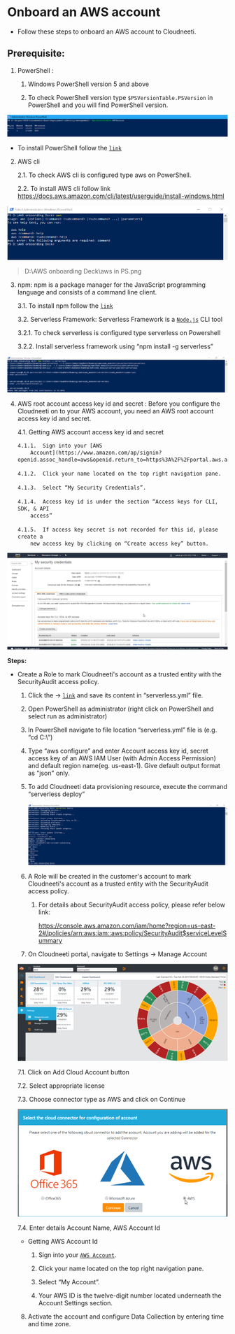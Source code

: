 

# Onboard an AWS account

* Follow these steps to onboard an AWS account to Cloudneeti.

**Prerequisite:**
-----------------

1.  PowerShell : 

    1.  Windows PowerShell version 5 and above

    2.  To check PowerShell version type `$PSVersionTable.PSVersion` in
        PowerShell and you will find PowerShell version.

![PSVersiontable.png](../images/PSVersiontable.png)

-  To install PowerShell follow the [`link`](https://docs.microsoft.com/en-us/powershell/scripting/setup/installing-windows-powershell?view=powershell-6)


2.  AWS cli

    2.1.  To check AWS cli is configured type aws on PowerShell.

    2.2.  To install AWS cli follow link
        <https://docs.aws.amazon.com/cli/latest/userguide/install-windows.html>

![](../images/aws-cli.png)

>   D:\\AWS onboarding Deck\\aws in PS.png

3.  npm: npm is a package manager for the JavaScript programming language and
    consists of a command line client.

    3.1.  To install npm follow the [`link`](https://www.npmjs.com/get-npm)

    3.2.  Serverless Framework: Serverless Framework is
    a [`Node.js`](https://nodejs.org/) CLI tool 

    3.2.1.  To check serverless is configured type serverless on Powershell

    3.2.2.  Install serverless framework using “npm install -g serverless”

![ServerlessArchitecture.png](../images/serverless-architecture.png)

4.  AWS root account access key id and secret : Before you configure the
    Cloudneeti on to your AWS account, you need an AWS root account access key
    id and secret.

    4.1.  Getting AWS account access key id and secret

        4.1.1.  Sign into your [AWS
            Account](https://www.amazon.com/ap/signin?openid.assoc_handle=aws&openid.return_to=https%3A%2F%2Fportal.aws.amazon.com%2Fgp%2Faws%2Fdeveloper%2Fregistration%2Findex.html%3Fie%3DUTF8%26nc1%3Dh_ct&openid.mode=checkid_setup&openid.ns=http%3A%2F%2Fspecs.openid.net%2Fauth%2F2.0&openid.identity=http%3A%2F%2Fspecs.openid.net%2Fauth%2F2.0%2Fidentifier_select&openid.claimed_id=http%3A%2F%2Fspecs.openid.net%2Fauth%2F2.0%2Fidentifier_select&action=&disableCorpSignUp=&clientContext=&marketPlaceId=&poolName=&authCookies=&pageId=aws.ssop&siteState=awscustomer&accountStatusPolicy=P1&sso=&openid.pape.preferred_auth_policies=MultifactorPhysical&openid.pape.max_auth_age=3600&openid.ns.pape=http%3A%2F%2Fspecs.openid.net%2Fextensions%2Fpape%2F1.0&server=%2Fap%2Fsignin%3Fie%3DUTF8&accountPoolAlias=&forceMobileApp=0&forceMobileLayout=0).

        4.1.2.  Click your name located on the top right navigation pane.

        4.1.3.  Select “My Security Credentials”. 

        4.1.4.  Access key id is under the section “Access keys for CLI, SDK, & API
            access”

        4.1.5.  If access key secret is not recorded for this id, please create a
            new access key by clicking on “Create access key” button.

![AWS Portal - Access key id and secret.png](../images/access-creds.png)

**Steps:**

-  Create a Role to mark Cloudneeti's account as a trusted entity with the
    SecurityAudit access policy.

    1.  Click the -> [`link`](https://raw.githubusercontent.com/Cloudneeti/docs_cloudneeti/master/scripts/serverless.yml) and save its content in “serverless.yml” file.

    2.  Open PowerShell as administrator (right click on PowerShell and select
        run as administrator)

    3.  In PowerShell navigate to file location “serverless.yml” file is (e.g.
        “cd C:\\”)

    4.  Type “aws configure” and enter Account access key id, secret
        access key of an AWS IAM User (with Admin Access Permission) and default region name(eg. us-east-1). Give default output format as "json"
        only.

    5.  To add Cloudneeti data provisioning resource, execute the command
        “serverless deploy”

        ![Add AWS Role Script Output.png](../images/role-script-output.png)

    6.  A Role will be created in the customer's account to mark Cloudneeti's
        account as a trusted entity with the SecurityAudit access policy.

        1.  For details about SecurityAudit access policy, please refer below
            link:

            <a href='https://console.aws.amazon.com/iam/home?region=us-east-2#/policies/arn:aws:iam::aws:policy/SecurityAudit$serviceLevelSummary' target='_blank'>https://console.aws.amazon.com/iam/home?region=us-east-2#/policies/arn:aws:iam::aws:policy/SecurityAudit$serviceLevelSummary</a >

    7.  On Cloudneeti portal, navigate to Settings -\> Manage Account

    ![ManageAccount.png](../images/manage-account.png)

    7.1.  Click on Add Cloud Account button

    7.2.  Select appropriate license

    7.3.  Choose connector type as AWS and click on Continue

    ![Connector Type.png](../images/connector-type.png)

    7.4.  Enter details Account Name, AWS Account Id

   -  Getting AWS Account Id

        1.  Sign into your [`AWS Account`](https://www.amazon.com/ap/signin?openid.assoc_handle=aws&openid.return_to=https%3A%2F%2Fportal.aws.amazon.com%2Fgp%2Faws%2Fdeveloper%2Fregistration%2Findex.html%3Fie%3DUTF8%26nc1%3Dh_ct&openid.mode=checkid_setup&openid.ns=http%3A%2F%2Fspecs.openid.net%2Fauth%2F2.0&openid.identity=http%3A%2F%2Fspecs.openid.net%2Fauth%2F2.0%2Fidentifier_select&openid.claimed_id=http%3A%2F%2Fspecs.openid.net%2Fauth%2F2.0%2Fidentifier_select&action=&disableCorpSignUp=&clientContext=&marketPlaceId=&poolName=&authCookies=&pageId=aws.ssop&siteState=awscustomer&accountStatusPolicy=P1&sso=&openid.pape.preferred_auth_policies=MultifactorPhysical&openid.pape.max_auth_age=3600&openid.ns.pape=http%3A%2F%2Fspecs.openid.net%2Fextensions%2Fpape%2F1.0&server=%2Fap%2Fsignin%3Fie%3DUTF8&accountPoolAlias=&forceMobileApp=0&forceMobileLayout=0).

        2.  Click your name located on the top right navigation pane.

        3.  Select “My Account”. 

        4.  Your AWS ID is the twelve-digit number located underneath the
            Account Settings section.

    8.  Activate the account and configure Data Collection by entering time and time zone.
